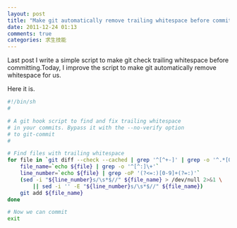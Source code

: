 ```yaml
---
layout: post
title: "Make git automatically remove trailing whitespace before committing"
date: 2011-12-24 01:13
comments: true
categories: 求生技能
---
```


Last post I write a simple script to make git check trailing whitespace 
before committing.Today, I improve the script to make git automatically
remove whitespace for us.

Here it is.

``` bash pre-commit
#!/bin/sh
#

# A git hook script to find and fix trailing whitespace
# in your commits. Bypass it with the --no-verify option
# to git-commit
#

# Find files with trailing whitespace
for file in `git diff --check --cached | grep '^[^+-]' | grep -o '^.*[0-9]\+:'` ; do
    file_name=`echo ${file} | grep -o '^[^:]\+'` 
    line_number=`echo ${file} | grep -oP '(?<=:)[0-9]+(?=:)'`
    (sed -i "${line_number}s/\s*$//" ${file_name} > /dev/null 2>&1 \
        || sed -i '' -E "${line_number}s/\s*$//" ${file_name})
    git add ${file_name}
done

# Now we can commit
exit
```
